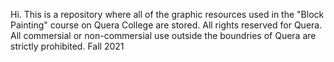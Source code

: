Hi. 
This is a repository where all of the graphic resources used in the "Block Painting" course on Quera College are stored. 
All rights reserved for Quera. All commersial or non-commersial use outside the boundries of Quera are strictly prohibited.
Fall 2021
